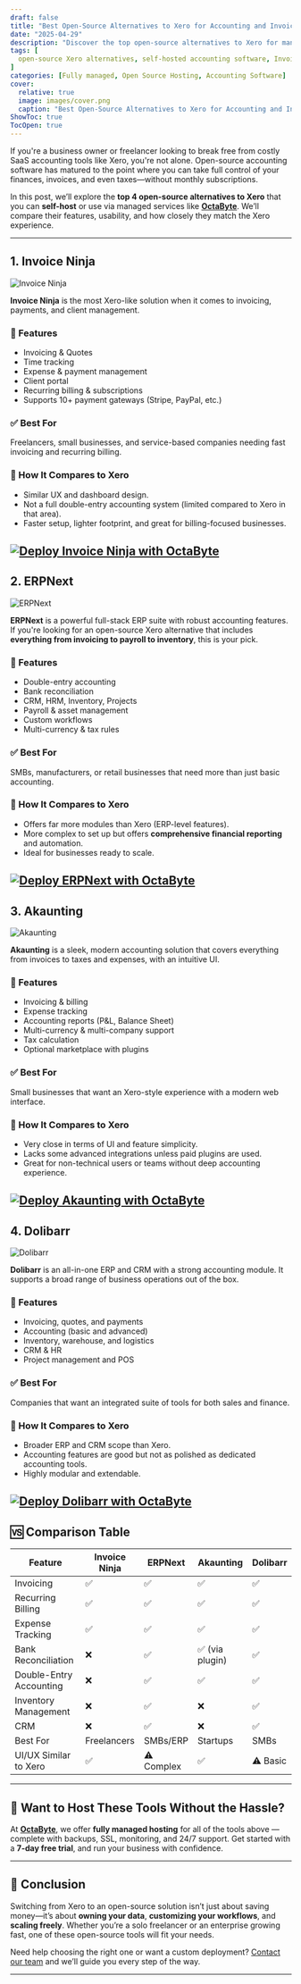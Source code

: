 ```yaml
---
draft: false
title: "Best Open-Source Alternatives to Xero for Accounting and Invoicing"
date: "2025-04-29"
description: "Discover the top open-source alternatives to Xero for managing your business accounting and invoicing needs. Compare features, benefits, and see which self-hosted solution is best for your organization."
tags: [
  open-source Xero alternatives, self-hosted accounting software, Invoice Ninja, ERPNext, Akaunting, Dolibarr, open source invoicing
]
categories: [Fully managed, Open Source Hosting, Accounting Software]
cover:
  relative: true
  image: images/cover.png
  caption: "Best Open-Source Alternatives to Xero for Accounting and Invoicing"
ShowToc: true
TocOpen: true
---
```


If you're a business owner or freelancer looking to break free from costly SaaS accounting tools like Xero, you're not alone. Open-source accounting software has matured to the point where you can take full control of your finances, invoices, and even taxes—without monthly subscriptions.

In this post, we’ll explore the **top 4 open-source alternatives to Xero** that you can **self-host** or use via managed services like **[OctaByte](https://octabyte.io/)**. We’ll compare their features, usability, and how closely they match the Xero experience.

---

## 1. **Invoice Ninja**

![Invoice Ninja](https://octabyte.io/images/applications/crm-erp/invoiceninja/screenshot-1.png)

**Invoice Ninja** is the most Xero-like solution when it comes to invoicing, payments, and client management.

### 🔧 Features
- Invoicing & Quotes
- Time tracking
- Expense & payment management
- Client portal
- Recurring billing & subscriptions
- Supports 10+ payment gateways (Stripe, PayPal, etc.)

### ✅ Best For
Freelancers, small businesses, and service-based companies needing fast invoicing and recurring billing.

### 💬 How It Compares to Xero
- Similar UX and dashboard design.
- Not a full double-entry accounting system (limited compared to Xero in that area).
- Faster setup, lighter footprint, and great for billing-focused businesses.

[![Deploy Invoice Ninja with OctaByte](/images/deploy-on-octabyte.png)](https://octabyte.io/fully-managed-open-source-services/applications/crm-erp/invoiceninja/)
---

## 2. **ERPNext**

![ERPNext](https://octabyte.io/images/applications/crm-erp/erpnext/screenshot-1.png)

**ERPNext** is a powerful full-stack ERP suite with robust accounting features. If you're looking for an open-source Xero alternative that includes **everything from invoicing to payroll to inventory**, this is your pick.

### 🔧 Features
- Double-entry accounting
- Bank reconciliation
- CRM, HRM, Inventory, Projects
- Payroll & asset management
- Custom workflows
- Multi-currency & tax rules

### ✅ Best For
SMBs, manufacturers, or retail businesses that need more than just basic accounting.

### 💬 How It Compares to Xero
- Offers far more modules than Xero (ERP-level features).
- More complex to set up but offers **comprehensive financial reporting** and automation.
- Ideal for businesses ready to scale.

[![Deploy ERPNext with OctaByte](/images/deploy-on-octabyte.png)](https://octabyte.io/fully-managed-open-source-services/applications/crm-erp/erpnext/)
---

## 3. **Akaunting**

![Akaunting](https://octabyte.io/images/applications/invoicing-and-payments/akaunting/screenshot-1.png)

**Akaunting** is a sleek, modern accounting solution that covers everything from invoices to taxes and expenses, with an intuitive UI.

### 🔧 Features
- Invoicing & billing
- Expense tracking
- Accounting reports (P&L, Balance Sheet)
- Multi-currency & multi-company support
- Tax calculation
- Optional marketplace with plugins

### ✅ Best For
Small businesses that want an Xero-style experience with a modern web interface.

### 💬 How It Compares to Xero
- Very close in terms of UI and feature simplicity.
- Lacks some advanced integrations unless paid plugins are used.
- Great for non-technical users or teams without deep accounting experience.

[![Deploy Akaunting with OctaByte](/images/deploy-on-octabyte.png)](https://octabyte.io/fully-managed-open-source-services/applications/invoicing-and-payments/akaunting/)
---

## 4. **Dolibarr**

![Dolibarr](https://octabyte.io/images/applications/crm-erp/dolibarr/screenshot-1.webp)

**Dolibarr** is an all-in-one ERP and CRM with a strong accounting module. It supports a broad range of business operations out of the box.

### 🔧 Features
- Invoicing, quotes, and payments
- Accounting (basic and advanced)
- Inventory, warehouse, and logistics
- CRM & HR
- Project management and POS

### ✅ Best For
Companies that want an integrated suite of tools for both sales and finance.

### 💬 How It Compares to Xero
- Broader ERP and CRM scope than Xero.
- Accounting features are good but not as polished as dedicated accounting tools.
- Highly modular and extendable.

[![Deploy Dolibarr with OctaByte](/images/deploy-on-octabyte.png)](https://octabyte.io/fully-managed-open-source-services/applications/crm-erp/dolibarr/)
---

## 🆚 Comparison Table

| Feature                        | Invoice Ninja | ERPNext   | Akaunting | Dolibarr  |
|-------------------------------|---------------|-----------|-----------|-----------|
| Invoicing                     | ✅            | ✅        | ✅        | ✅        |
| Recurring Billing             | ✅            | ✅        | ✅        | ✅        |
| Expense Tracking              | ✅            | ✅        | ✅        | ✅        |
| Bank Reconciliation           | ❌            | ✅        | ✅ (via plugin) | ✅    |
| Double-Entry Accounting       | ❌            | ✅        | ✅        | ✅        |
| Inventory Management          | ❌            | ✅        | ❌        | ✅        |
| CRM                           | ❌            | ✅        | ❌        | ✅        |
| Best For                      | Freelancers   | SMBs/ERP  | Startups  | SMBs      |
| UI/UX Similar to Xero         | ✅            | ⚠️ Complex | ✅        | ⚠️ Basic   |

---

## 🔐 Want to Host These Tools Without the Hassle?

At **[OctaByte](https://octabyte.io/)**, we offer **fully managed hosting** for all of the tools above — complete with backups, SSL, monitoring, and 24/7 support. Get started with a **7-day free trial**, and run your business with confidence.

---

## 🧾 Conclusion

Switching from Xero to an open-source solution isn’t just about saving money—it’s about **owning your data**, **customizing your workflows**, and **scaling freely**. Whether you’re a solo freelancer or an enterprise growing fast, one of these open-source tools will fit your needs.

Need help choosing the right one or want a custom deployment? [Contact our team](https://octabyte.io/#contact) and we’ll guide you every step of the way.

---

